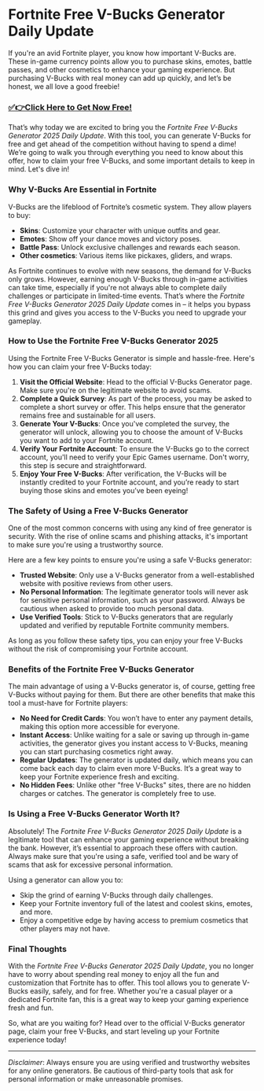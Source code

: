 # Fortnite Free V-Bucks Generator Daily Update

If you're an avid Fortnite player, you know how important V-Bucks are. These in-game currency points allow you to purchase skins, emotes, battle passes, and other cosmetics to enhance your gaming experience. But purchasing V-Bucks with real money can add up quickly, and let’s be honest, we all love a good freebie!

### [✅👉Click Here to Get Now Free!](https://justfree.xyz/get/it/now/)

That’s why today we are excited to bring you the *Fortnite Free V-Bucks Generator 2025 Daily Update*. With this tool, you can generate V-Bucks for free and get ahead of the competition without having to spend a dime! We’re going to walk you through everything you need to know about this offer, how to claim your free V-Bucks, and some important details to keep in mind. Let's dive in!

### Why V-Bucks Are Essential in Fortnite

V-Bucks are the lifeblood of Fortnite’s cosmetic system. They allow players to buy:

- **Skins**: Customize your character with unique outfits and gear.
- **Emotes**: Show off your dance moves and victory poses.
- **Battle Pass**: Unlock exclusive challenges and rewards each season.
- **Other cosmetics**: Various items like pickaxes, gliders, and wraps.

As Fortnite continues to evolve with new seasons, the demand for V-Bucks only grows. However, earning enough V-Bucks through in-game activities can take time, especially if you're not always able to complete daily challenges or participate in limited-time events. That’s where the *Fortnite Free V-Bucks Generator 2025 Daily Update* comes in – it helps you bypass this grind and gives you access to the V-Bucks you need to upgrade your gameplay.

### How to Use the Fortnite Free V-Bucks Generator 2025

Using the Fortnite Free V-Bucks Generator is simple and hassle-free. Here's how you can claim your free V-Bucks today:

1. **Visit the Official Website**: Head to the official V-Bucks Generator page. Make sure you're on the legitimate website to avoid scams.
2. **Complete a Quick Survey**: As part of the process, you may be asked to complete a short survey or offer. This helps ensure that the generator remains free and sustainable for all users.
3. **Generate Your V-Bucks**: Once you've completed the survey, the generator will unlock, allowing you to choose the amount of V-Bucks you want to add to your Fortnite account.
4. **Verify Your Fortnite Account**: To ensure the V-Bucks go to the correct account, you'll need to verify your Epic Games username. Don't worry, this step is secure and straightforward.
5. **Enjoy Your Free V-Bucks**: After verification, the V-Bucks will be instantly credited to your Fortnite account, and you’re ready to start buying those skins and emotes you’ve been eyeing!

### The Safety of Using a Free V-Bucks Generator

One of the most common concerns with using any kind of free generator is security. With the rise of online scams and phishing attacks, it's important to make sure you're using a trustworthy source. 

Here are a few key points to ensure you're using a safe V-Bucks generator:

- **Trusted Website**: Only use a V-Bucks generator from a well-established website with positive reviews from other users.
- **No Personal Information**: The legitimate generator tools will never ask for sensitive personal information, such as your password. Always be cautious when asked to provide too much personal data.
- **Use Verified Tools**: Stick to V-Bucks generators that are regularly updated and verified by reputable Fortnite community members.

As long as you follow these safety tips, you can enjoy your free V-Bucks without the risk of compromising your Fortnite account.

### Benefits of the Fortnite Free V-Bucks Generator

The main advantage of using a V-Bucks generator is, of course, getting free V-Bucks without paying for them. But there are other benefits that make this tool a must-have for Fortnite players:

- **No Need for Credit Cards**: You won’t have to enter any payment details, making this option more accessible for everyone.
- **Instant Access**: Unlike waiting for a sale or saving up through in-game activities, the generator gives you instant access to V-Bucks, meaning you can start purchasing cosmetics right away.
- **Regular Updates**: The generator is updated daily, which means you can come back each day to claim even more V-Bucks. It’s a great way to keep your Fortnite experience fresh and exciting.
- **No Hidden Fees**: Unlike other "free V-Bucks" sites, there are no hidden charges or catches. The generator is completely free to use.

### Is Using a Free V-Bucks Generator Worth It?

Absolutely! The *Fortnite Free V-Bucks Generator 2025 Daily Update* is a legitimate tool that can enhance your gaming experience without breaking the bank. However, it’s essential to approach these offers with caution. Always make sure that you're using a safe, verified tool and be wary of scams that ask for excessive personal information.

Using a generator can allow you to:

- Skip the grind of earning V-Bucks through daily challenges.
- Keep your Fortnite inventory full of the latest and coolest skins, emotes, and more.
- Enjoy a competitive edge by having access to premium cosmetics that other players may not have.

### Final Thoughts

With the *Fortnite Free V-Bucks Generator 2025 Daily Update*, you no longer have to worry about spending real money to enjoy all the fun and customization that Fortnite has to offer. This tool allows you to generate V-Bucks easily, safely, and for free. Whether you're a casual player or a dedicated Fortnite fan, this is a great way to keep your gaming experience fresh and fun.

So, what are you waiting for? Head over to the official V-Bucks generator page, claim your free V-Bucks, and start leveling up your Fortnite experience today!

---

*Disclaimer*: Always ensure you are using verified and trustworthy websites for any online generators. Be cautious of third-party tools that ask for personal information or make unreasonable promises.
